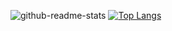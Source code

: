 ![github-readme-stats](https://github-readme-stats.vercel.app/api?username=xsa-dev&show_icons=true&count_private=true)
[![Top Langs](https://github-readme-stats.vercel.app/api/top-langs/?username=xsa-dev&langs_count=22)](https://github.com/xsa-dev/github-readme-stats)
